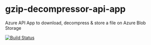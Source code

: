 # gzip-decompressor-api-app
Azure API App to download, decompress &amp; store a file on Azure Blob Storage

[![Build Status](https://www.myget.org/BuildSource/Hook/tomkerkhove?identifier=6f8da83e-c00b-4603-a02a-a8200ba4a1f0)](https://www.myget.org/gallery/googleanalyticstracker)
